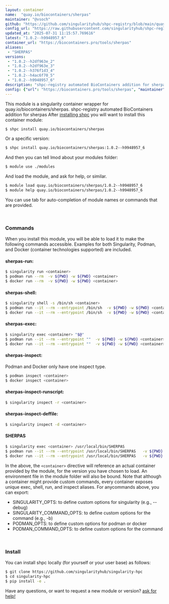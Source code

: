 ```yaml
---
layout: container
name:  "quay.io/biocontainers/sherpas"
maintainer: "@vsoch"
github: "https://github.com/singularityhub/shpc-registry/blob/main/quay.io/biocontainers/sherpas/container.yaml"
config_url: "https://raw.githubusercontent.com/singularityhub/shpc-registry/main/quay.io/biocontainers/sherpas/container.yaml"
updated_at: "2025-07-31 11:15:57.769616"
latest: "1.0.2--h9948957_6"
container_url: "https://biocontainers.pro/tools/sherpas"
aliases:
 - "SHERPAS"
versions:
 - "1.0.2--h2df963e_2"
 - "1.0.2--h2df963e_3"
 - "1.0.2--h376f1d3_4"
 - "1.0.2--h4ac6f70_5"
 - "1.0.2--h9948957_6"
description: "shpc-registry automated BioContainers addition for sherpas"
config: {"url": "https://biocontainers.pro/tools/sherpas", "maintainer": "@vsoch", "description": "shpc-registry automated BioContainers addition for sherpas", "latest": {"1.0.2--h9948957_6": "sha256:0d31b00604e6d78ba13229c7cb130e53e186ee21bdd8810674d7875ae7c230f9"}, "tags": {"1.0.2--h2df963e_2": "sha256:33063490cbf9298117682f7960e9c98d39313fd5eedd3af74c953b72c838d83b", "1.0.2--h2df963e_3": "sha256:79e346d8b5274eef1555e0a9a95e29d8fae8ab91c14b97f099a54df28e57d544", "1.0.2--h376f1d3_4": "sha256:4b6d6d5d0e8f80798d1546baa76369455235d3de76dcd7f5bc89a3436d3ee271", "1.0.2--h4ac6f70_5": "sha256:2a1745d7d1ddf4500c3062c8c5b5d5629b9d681bc8419dca934168394020ee67", "1.0.2--h9948957_6": "sha256:0d31b00604e6d78ba13229c7cb130e53e186ee21bdd8810674d7875ae7c230f9"}, "docker": "quay.io/biocontainers/sherpas", "aliases": {"SHERPAS": "/usr/local/bin/SHERPAS"}}
---
```


This module is a singularity container wrapper for quay.io/biocontainers/sherpas.
shpc-registry automated BioContainers addition for sherpas
After [installing shpc](#install) you will want to install this container module:


```bash
$ shpc install quay.io/biocontainers/sherpas
```

Or a specific version:

```bash
$ shpc install quay.io/biocontainers/sherpas:1.0.2--h9948957_6
```

And then you can tell lmod about your modules folder:

```bash
$ module use ./modules
```

And load the module, and ask for help, or similar.

```bash
$ module load quay.io/biocontainers/sherpas/1.0.2--h9948957_6
$ module help quay.io/biocontainers/sherpas/1.0.2--h9948957_6
```

You can use tab for auto-completion of module names or commands that are provided.

<br>

### Commands

When you install this module, you will be able to load it to make the following commands accessible.
Examples for both Singularity, Podman, and Docker (container technologies supported) are included.

#### sherpas-run:

```bash
$ singularity run <container>
$ podman run --rm  -v ${PWD} -w ${PWD} <container>
$ docker run --rm  -v ${PWD} -w ${PWD} <container>
```

#### sherpas-shell:

```bash
$ singularity shell -s /bin/sh <container>
$ podman run --it --rm --entrypoint /bin/sh  -v ${PWD} -w ${PWD} <container>
$ docker run --it --rm --entrypoint /bin/sh  -v ${PWD} -w ${PWD} <container>
```

#### sherpas-exec:

```bash
$ singularity exec <container> "$@"
$ podman run --it --rm --entrypoint ""  -v ${PWD} -w ${PWD} <container> "$@"
$ docker run --it --rm --entrypoint ""  -v ${PWD} -w ${PWD} <container> "$@"
```

#### sherpas-inspect:

Podman and Docker only have one inspect type.

```bash
$ podman inspect <container>
$ docker inspect <container>
```

#### sherpas-inspect-runscript:

```bash
$ singularity inspect -r <container>
```

#### sherpas-inspect-deffile:

```bash
$ singularity inspect -d <container>
```


#### SHERPAS

```bash
$ singularity exec <container> /usr/local/bin/SHERPAS
$ podman run --it --rm --entrypoint /usr/local/bin/SHERPAS   -v ${PWD} -w ${PWD} <container> -c " $@"
$ docker run --it --rm --entrypoint /usr/local/bin/SHERPAS   -v ${PWD} -w ${PWD} <container> -c " $@"
```



In the above, the `<container>` directive will reference an actual container provided
by the module, for the version you have chosen to load. An environment file in the
module folder will also be bound. Note that although a container
might provide custom commands, every container exposes unique exec, shell, run, and
inspect aliases. For anycommands above, you can export:

 - SINGULARITY_OPTS: to define custom options for singularity (e.g., --debug)
 - SINGULARITY_COMMAND_OPTS: to define custom options for the command (e.g., -b)
 - PODMAN_OPTS: to define custom options for podman or docker
 - PODMAN_COMMAND_OPTS: to define custom options for the command

<br>

### Install

You can install shpc locally (for yourself or your user base) as follows:

```bash
$ git clone https://github.com/singularityhub/singularity-hpc
$ cd singularity-hpc
$ pip install -e .
```

Have any questions, or want to request a new module or version? [ask for help!](https://github.com/singularityhub/singularity-hpc/issues)